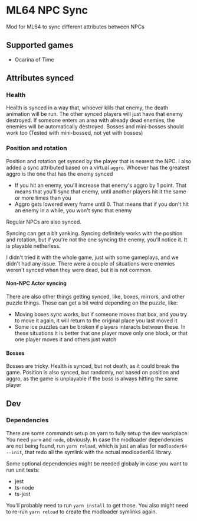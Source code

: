 # ML64 NPC Sync

Mod for ML64 to sync different attributes between NPCs

## Supported games

- Ocarina of Time

## Attributes synced

### Health

Health is synced in a way that, whoever kills that enemy, the death animation will be run. The other synced players will just have that enemy destroyed.
If someone enters an area with already dead enemies, the enemies will be automatically destroyed.
Bosses and mini-bosses should work too (Tested with mini-bossed, not yet with bosses)

### Position and rotation

Position and rotation get synced by the player that is nearest the NPC.
I also added a sync attributed based on a virtual `aggro`. Whoever has the greatest aggro is the one that has the enemy synced

- If you hit an enemy, you'll increase that enemy's aggro by 1 point. That means that you'll sync that enemy, until another players hit it the same or more times than you
- Aggro gets lowered every frame until 0. That means that if you don't hit an enemy in a while, you won't sync that enemy

Regular NPCs are also synced.

Syncing can get a bit yanking. Syncing definitely works with the position and rotation, but if you're not the one syncing the enemy, you'll notice it. It is playable netherless.

I didn't tried it with the whole game, just with some gameplays, and we didn't had any issue. There were a couple of situations were enemies weren't synced when they were dead, but it is not common.

#### Non-NPC Actor syncing

There are also other things getting synced, like, boxes, mirrors, and other puzzle things. These can get a bit weird depending on the puzzle, like:

- Moving boxes sync works, but if someone moves that box, and you try to move it again, it will return to the original place you last moved it
- Some ice puzzles can be broken if players interacts between these.
In these situations it is better that one player move only one block, or that one player moves it and others just watch

#### Bosses

Bosses are tricky. Health is synced, but not death, as it could break the game. Position is also synced, but randomly, not based on position and aggro, as the game is unplayable if the boss is always hitting the same player

## Dev

### Dependencies

There are some commands setup on yarn to fully setup the dev workplace.
You need `yarn` and `node`, obviously.
In case the modloader dependencies are not being found, run `yarn reload`, which is just an alias for `modloader64 --init`, that redo all the symlink with the actual modloader64 library.

Some optional dependencies might be needed globaly in case you want to run unit tests:

- jest
- ts-node
- ts-jest

You'll probably need to run `yarn install` to get those. You also might need to re-run `yarn reload` to create the modloader symlinks again.
